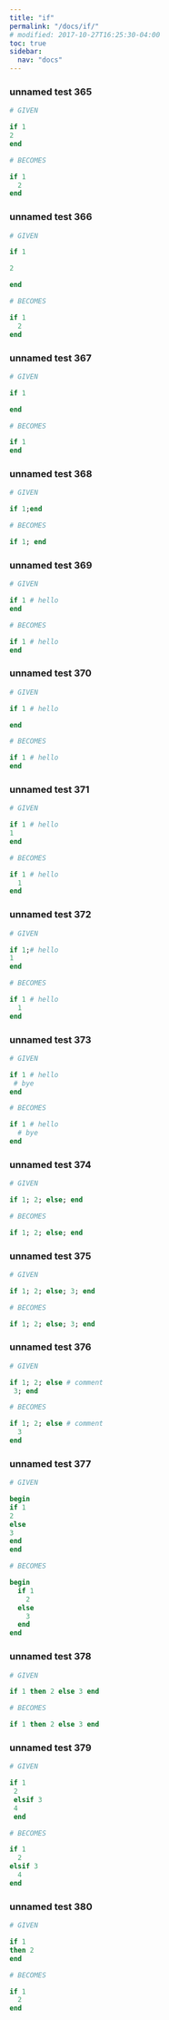```yaml
---
title: "if"
permalink: "/docs/if/"
# modified: 2017-10-27T16:25:30-04:00
toc: true
sidebar:
  nav: "docs"
---
```

### unnamed test 365
```ruby
# GIVEN

if 1
2
end

```
```ruby
# BECOMES

if 1
  2
end
```
### unnamed test 366
```ruby
# GIVEN

if 1

2

end

```
```ruby
# BECOMES

if 1
  2
end
```
### unnamed test 367
```ruby
# GIVEN

if 1

end

```
```ruby
# BECOMES

if 1
end
```
### unnamed test 368
```ruby
# GIVEN

if 1;end

```
```ruby
# BECOMES

if 1; end
```
### unnamed test 369
```ruby
# GIVEN

if 1 # hello
end

```
```ruby
# BECOMES

if 1 # hello
end
```
### unnamed test 370
```ruby
# GIVEN

if 1 # hello

end

```
```ruby
# BECOMES

if 1 # hello
end
```
### unnamed test 371
```ruby
# GIVEN

if 1 # hello
1
end

```
```ruby
# BECOMES

if 1 # hello
  1
end
```
### unnamed test 372
```ruby
# GIVEN

if 1;# hello
1
end

```
```ruby
# BECOMES

if 1 # hello
  1
end
```
### unnamed test 373
```ruby
# GIVEN

if 1 # hello
 # bye
end

```
```ruby
# BECOMES

if 1 # hello
  # bye
end
```
### unnamed test 374
```ruby
# GIVEN

if 1; 2; else; end

```
```ruby
# BECOMES

if 1; 2; else; end
```
### unnamed test 375
```ruby
# GIVEN

if 1; 2; else; 3; end

```
```ruby
# BECOMES

if 1; 2; else; 3; end
```
### unnamed test 376
```ruby
# GIVEN

if 1; 2; else # comment
 3; end

```
```ruby
# BECOMES

if 1; 2; else # comment
  3
end
```
### unnamed test 377
```ruby
# GIVEN

begin
if 1
2
else
3
end
end

```
```ruby
# BECOMES

begin
  if 1
    2
  else
    3
  end
end
```
### unnamed test 378
```ruby
# GIVEN

if 1 then 2 else 3 end

```
```ruby
# BECOMES

if 1 then 2 else 3 end
```
### unnamed test 379
```ruby
# GIVEN

if 1 
 2 
 elsif 3 
 4 
 end

```
```ruby
# BECOMES

if 1
  2
elsif 3
  4
end
```
### unnamed test 380
```ruby
# GIVEN

if 1
then 2
end

```
```ruby
# BECOMES

if 1
  2
end
```
